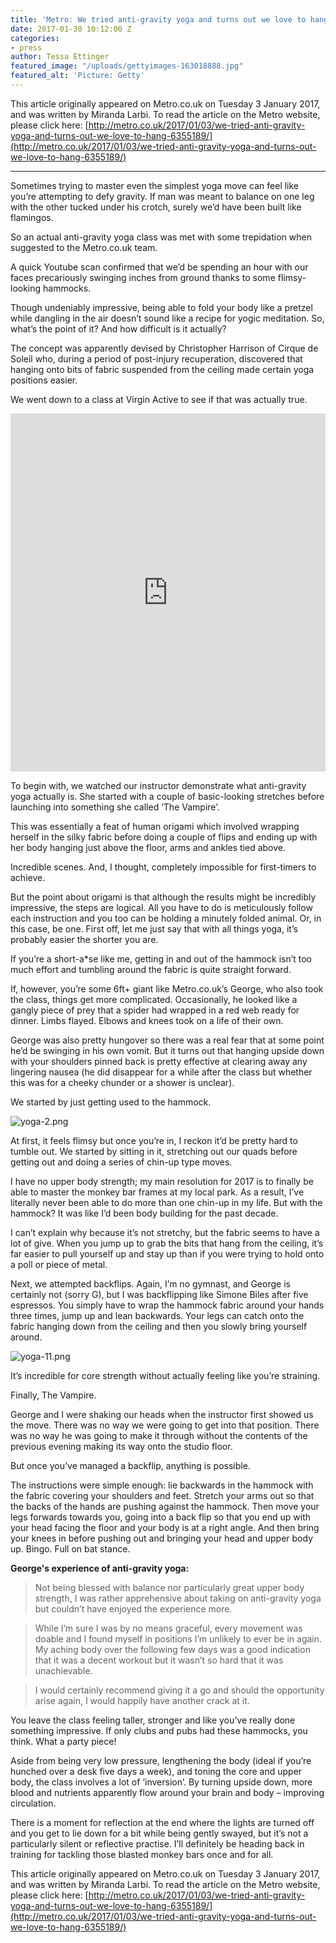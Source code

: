 ```yaml
---
title: 'Metro: We tried anti-gravity yoga and turns out we love to hang'
date: 2017-01-30 10:12:00 Z
categories:
- press
author: Tessa Ettinger
featured_image: "/uploads/gettyimages-163018888.jpg"
featured_alt: 'Picture: Getty'
---
```


This article originally appeared on Metro.co.uk on Tuesday 3 January 2017, and was written by Miranda Larbi. To read the article on the Metro website, please click here: [http://metro.co.uk/2017/01/03/we-tried-anti-gravity-yoga-and-turns-out-we-love-to-hang-6355189/](http://metro.co.uk/2017/01/03/we-tried-anti-gravity-yoga-and-turns-out-we-love-to-hang-6355189/)

- - -

Sometimes trying to master even the simplest yoga move can feel like you’re attempting to defy gravity. If man was meant to balance on one leg with the other tucked under his crotch, surely we’d have been built like flamingos.

So an actual anti-gravity yoga class was met with some trepidation when suggested to the Metro.co.uk team.

A quick Youtube scan confirmed that we’d be spending an hour with our faces precariously swinging inches from ground thanks to some flimsy-looking hammocks.

Though undeniably impressive, being able to fold your body like a pretzel while dangling in the air doesn’t sound like a recipe for yogic meditation. So, what’s the point of it? And how difficult is it actually?

The concept was apparently devised by Christopher Harrison of Cirque de Soleil who, during a period of post-injury recuperation, discovered that hanging onto bits of fabric suspended from the ceiling made certain yoga positions easier.

We went down to a class at Virgin Active to see if that was actually true.

<iframe src="http://metro.co.uk/video/embed/1385571" title="Metro Embed Video Player" width="100%" height="573px" scrolling="no" frameborder="0" allowfullscreen></iframe>

To begin with, we watched our instructor demonstrate what anti-gravity yoga actually is. She started with a couple of basic-looking stretches before launching into something she called ‘The Vampire’.

This was essentially a feat of human origami which involved wrapping herself in the silky fabric before doing a couple of flips and ending up with her body hanging just above the floor, arms and ankles tied above.

Incredible scenes. And, I thought, completely impossible for first-timers to achieve.

But the point about origami is that although the results might be incredibly impressive, the steps are logical. All you have to do is meticulously follow each instruction and you too can be holding a minutely folded animal. Or, in this case, be one.
First off, let me just say that with all things yoga, it’s probably easier the shorter you are.

If you’re a short-a*se like me, getting in and out of the hammock isn’t too much effort and tumbling around the fabric is quite straight forward.

If, however, you’re some 6ft+ giant like Metro.co.uk’s George, who also took the class, things get more complicated. Occasionally, he looked like a gangly piece of prey that a spider had wrapped in a red web ready for dinner. Limbs flayed. Elbows and knees took on a life of their own.

George was also pretty hungover so there was a real fear that at some point he’d be swinging in his own vomit. But it turns out that hanging upside down with your shoulders pinned back is pretty effective at clearing away any lingering nausea (he did disappear for a while after the class but whether this was for a cheeky chunder or a shower is unclear).

We started by just getting used to the hammock.

![yoga-2.png](/uploads/yoga-2.png)

At first, it feels flimsy but once you’re in, I reckon it’d be pretty hard to tumble out. We started by sitting in it, stretching out our quads before getting out and doing a series of chin-up type moves.

I have no upper body strength; my main resolution for 2017 is to finally be able to master the monkey bar frames at my local park. As a result, I’ve literally never been able to do more than one chin-up in my life. But with the hammock? It was like I’d been body building for the past decade.

I can’t explain why because it’s not stretchy, but the fabric seems to have a lot of give. When you jump up to grab the bits that hang from the ceiling, it’s far easier to pull yourself up and stay up than if you were trying to hold onto a poll or piece of metal.

Next, we attempted backflips. Again, I’m no gymnast, and George is certainly not (sorry G), but I was backflipping like Simone Biles after five espressos. You simply have to wrap the hammock fabric around your hands three times, jump up and lean backwards. Your legs can catch onto the fabric hanging down from the ceiling and then you slowly bring yourself around.

![yoga-11.png](/uploads/yoga-11.png)

It’s incredible for core strength without actually feeling like you’re straining.

Finally, The Vampire.

George and I were shaking our heads when the instructor first showed us the move. There was no way we were going to get into that position. There was no way he was going to make it through without the contents of the previous evening making its way onto the studio floor.

But once you’ve managed a backflip, anything is possible.

The instructions were simple enough: lie backwards in the hammock with the fabric covering your shoulders and feet. Stretch your arms out so that the backs of the hands are pushing against the hammock. 
Then move your legs forwards towards you, going into a back flip so that you end up with your head facing the floor and your body is at a right angle. And then bring your knees in before pushing out and bringing your head and upper body up. Bingo. Full on bat stance.

**George's experience of anti-gravity yoga:**

> Not being blessed with balance nor particularly great upper body strength, I was rather apprehensive about taking on anti-gravity yoga but couldn’t have enjoyed the experience more.

> While I’m sure I was by no means graceful, every movement was doable and I found myself in positions I’m unlikely to ever be in again.
My aching body over the following few days was a good indication that it was a decent workout but it wasn’t so hard that it was unachievable.

> I would certainly recommend giving it a go and should the opportunity arise again, I would happily have another crack at it.

You leave the class feeling taller, stronger and like you’ve really done something impressive. If only clubs and pubs had these hammocks, you think. What a party piece!

Aside from being very low pressure, lengthening the body (ideal if you’re hunched over a desk five days a week), and toning the core and upper body, the class involves a lot of ‘inversion’. By turning upside down, more blood and nutrients apparently flow around your brain and body – improving circulation.

There is a moment for reflection at the end where the lights are turned off and you get to lie down for a bit while being gently swayed, but it’s not a particularly silent or reflective practise.
I’ll definitely be heading back in training for tackling those blasted monkey bars once and for all.

This article originally appeared on Metro.co.uk on Tuesday 3 January 2017, and was written by Miranda Larbi. To read the article on the Metro website, please click here: [http://metro.co.uk/2017/01/03/we-tried-anti-gravity-yoga-and-turns-out-we-love-to-hang-6355189/](http://metro.co.uk/2017/01/03/we-tried-anti-gravity-yoga-and-turns-out-we-love-to-hang-6355189/)